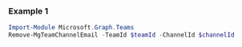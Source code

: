 ### Example 1
```powershell
Import-Module Microsoft.Graph.Teams
Remove-MgTeamChannelEmail -TeamId $teamId -ChannelId $channelId
```
